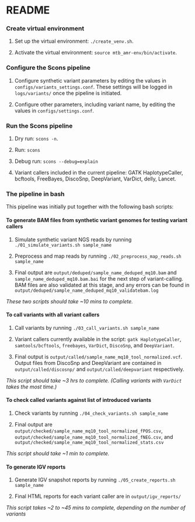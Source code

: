 # README

### Create virtual environment

1. Set up the virtual environment: `./create_venv.sh`.

2. Activate the virtual environment: `source mtb_amr-env/bin/activate`.

### Configure the Scons pipeline

1. Configure synthetic variant parameters by editing the values in `configs/variants_settings.conf`. These settings will be logged in `logs/variants/` once the pipeline is initiated.

2. Configure other parameters, including variant name, by editing the values in `configs/settings.conf`. 

### Run the Scons pipeline

1. Dry run: `scons -n`.

2. Run: `scons`

3. Debug run: `scons --debug=explain`

4. Variant callers included in the current pipeline: GATK HaplotypeCaller, bcftools, FreeBayes, DiscoSnp, DeepVariant, VarDict, delly, Lancet.


### The pipeline in bash

This pipeline was initially put together with the following bash scripts:

#### To generate BAM files from synthetic variant genomes for testing variant callers

1. Simulate synthetic variant NGS reads by running `./01_simulate_variants.sh sample_name`

2. Preprocess and map reads by running `./02_preprocess_map_reads.sh sample_name`

3. Final output are `output/deduped/sample_name_deduped_mq10.bam` and `sample_name_deduped_mq10.bam.bai` for the next step of variant-calling. BAM files are also validated at this stage, and any errors can be found in `output/deduped/sample_name_deduped_mq10_validatebam.log`

*These two scripts should take ~10 mins to complete.*

#### To call variants with all variant callers

1. Call variants by running `./03_call_variants.sh sample_name`

2. Variant callers currently available in the script: `gatk HaplotypeCaller`, `samtools/bcftools`, `freebayes`, `VarDict`, `DiscoSnp`, and `DeepVariant`.

3. Final output is `output/called/sample_name_mq10_tool_normalized.vcf`. Output files from DiscoSnp and DeepVariant are contained in `output/called/discosnp/` and `output/called/deepvariant` respectively.

*This script should take ~3 hrs to complete. (Calling variants with `VarDict` takes the most time.)*

#### To check called variants against list of introduced variants

1. Check variants by running `./04_check_variants.sh sample_name`

2. Final output are `output/checked/sample_name_mq10_tool_normalized_fPOS.csv`, `output/checked/sample_name_mq10_tool_normalized_fNEG.csv`, and `output/checked/sample_name_mq10_tool_normalized_stats.csv`

*This script should take ~1 min to complete.*

#### To generate IGV reports

1. Generate IGV snapshot reports by running `./05_create_reports.sh sample_name`

2. Final HTML reports for each variant caller are in `output/igv_reports/`

*This script takes ~2 to ~45 mins to complete, depending on the number of variants*
